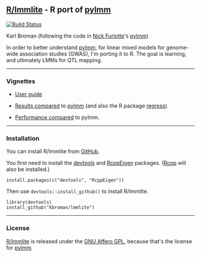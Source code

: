 ## [R/lmmlite](http://kbroman.org/lmmlite) - R port of [pylmm](https://github.com/nickFurlotte/pylmm)

[![Build Status](https://travis-ci.org/kbroman/lmmlite.svg?branch=master)](https://travis-ci.org/kbroman/lmmlite)

Karl Broman (following the code in
[Nick Furlotte](http://whatmind.com)'s [pylmm](https://github.com/nickFurlotte/pylmm))

In order to better understand [pylmm](https://github.com/nickFurlotte/pylmm),
for linear mixed models for genome-wide association studies
(GWAS), I'm porting it to R.  The goal is learning, and ultimately
LMMs for QTL mapping.

---

### Vignettes

- [User guide](http://kbroman.org/lmmlite/assets/lmmlite.html)

- [Results compared](http://kbroman.org/lmmlite/assets/compare2pylmm.html)
  to [pylmm](https://github.com/nickFurlotte/pylmm) (and also the R package
  [regress](https://cran.r-project.org/web/packages/regress/)).

- [Performance compared](http://kbroman.org/lmmlite/assets/performance.html)
  to pylmm.


---

### Installation

You can install R/lmmlite from
[GitHub](https://github.com/kbroman/lmmlite).

You first need to install the
[devtools](https://github.com/hadley/devtools)
and [RcppEigen](https://github.com/RcppCore/RcppEigen) packages.
([Rcpp](https://github.com/RcppCore/Rcpp) will also be installed.)

    install.packages(c("devtools", "RcppEigen"))

Then use `devtools::install_github()` to install R/lmmlite.

    library(devtools)
    install_github("kbroman/lmmlite")

---

### License

[R/lmmlite](https://github.com/kbroman/lmmlite) is released under the
[GNU Affero GPL](https://www.gnu.org/licenses/why-affero-gpl.html),
because that's the license for
[pylmm](https://github.com/nickFurlotte/pylmm).
